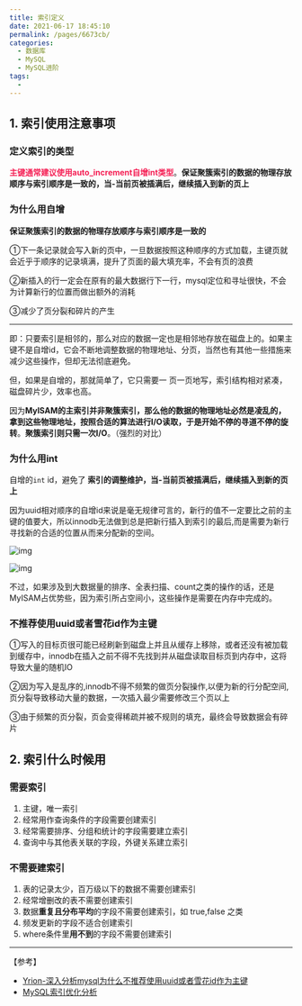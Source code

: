 ```yaml
---
title: 索引定义
date: 2021-06-17 18:45:10
permalink: /pages/6673cb/
categories:
  - 数据库
  - MySQL
  - MySQL进阶
tags:
  - 
---
```


## 1. 索引使用注意事项

### 定义索引的类型

<font color = #f51f54>**主键通常建议使用auto_increment自增int类型**</font>。**保证聚簇索引的数据的物理存放顺序与索引顺序是一致的，当-当前页被插满后，继续插入到新的页上**

### 为什么用自增

**保证聚簇索引的数据的物理存放顺序与索引顺序是一致的**

①下一条记录就会写入新的页中，一旦数据按照这种顺序的方式加载，主键页就会近乎于顺序的记录填满，提升了页面的最大填充率，不会有页的浪费

②新插入的行一定会在原有的最大数据行下一行，mysql定位和寻址很快，不会为计算新行的位置而做出额外的消耗

③减少了页分裂和碎片的产生

--------------

即：只要索引是相邻的，那么对应的数据一定也是相邻地存放在磁盘上的。如果主键不是自增id，它会不断地调整数据的物理地址、分页，当然也有其他一些措施来减少这些操作，但却无法彻底避免。

但，如果是自增的，那就简单了，它只需要一 页一页地写，索引结构相对紧凑，磁盘碎片少，效率也高。

因为**MyISAM的主索引并非聚簇索引，那么他的数据的物理地址必然是凌乱的，拿到这些物理地址，按照合适的算法进行I/O读取，于是开始不停的寻道不停的旋转**。**聚簇索引则只需一次I/O**。（强烈的对比）

### 为什么用int

自增的`int` id，避免了 **索引的调整维护，当-当前页被插满后，继续插入到新的页上**

因为uuid相对顺序的自增id来说是毫无规律可言的，新行的值不一定要比之前的主键的值要大，所以innodb无法做到总是把新行插入到索引的最后,而是需要为新行寻找新的合适的位置从而来分配新的空间。

![img](https://iqqcode-blog.oss-cn-beijing.aliyuncs.com/img-2021-later/20210626232539.png)

![img](https://iqqcode-blog.oss-cn-beijing.aliyuncs.com/img-2021-later/20210626232542.png)

不过，如果涉及到大数据量的排序、全表扫描、count之类的操作的话，还是MyISAM占优势些，因为索引所占空间小，这些操作是需要在内存中完成的。

### 不推荐使用uuid或者雪花id作为主键

①写入的目标页很可能已经刷新到磁盘上并且从缓存上移除，或者还没有被加载到缓存中，innodb在插入之前不得不先找到并从磁盘读取目标页到内存中，这将导致大量的随机IO

②因为写入是乱序的,innodb不得不频繁的做页分裂操作,以便为新的行分配空间,页分裂导致移动大量的数据，一次插入最少需要修改三个页以上

③由于频繁的页分裂，页会变得稀疏并被不规则的填充，最终会导致数据会有碎片



## 2. 索引什么时候用

### 需要索引

1. 主键，唯一索引
2. 经常用作查询条件的字段需要创建索引
3. 经常需要排序、分组和统计的字段需要建立索引
4. 查询中与其他表关联的字段，外键关系建立索引

### 不需要建索引

1. 表的记录太少，百万级以下的数据不需要创建索引
2. 经常增删改的表不需要创建索引
3. 数据**重复且分布平均**的字段不需要创建索引，如 true,false 之类
4. 频发更新的字段不适合创建索引
5. where条件里**用不到**的字段不需要创建索引







-------------

【参考】

- [Yrion-深入分析mysql为什么不推荐使用uuid或者雪花id作为主键](https://www.cnblogs.com/wyq178/)
- [MySQL索引优化分析](https://www.cnblogs.com/itdragon/p/8146439.html)
